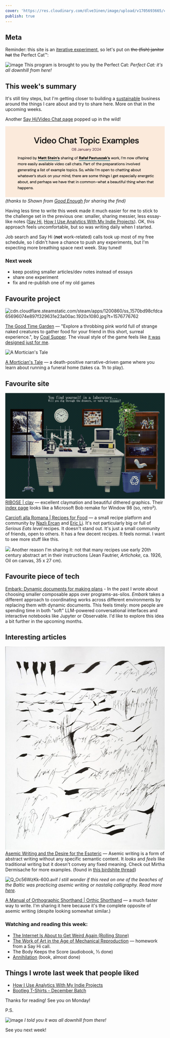 ```yaml
---
cover: 'https://res.cloudinary.com/dlve3inen/image/upload/v1705693665/card-perfect-cat_nmkrcc.png'
publish: true
---
```

## Meta

Reminder: this site is an [iterative experiment](<../../../111>), so let's put on ~~the (fish) janitor hat~~ the Perfect Cat™:

![image](https://www.potato.horse/_next/image?url=https%3A%2F%2Fimages.ctfassets.net%2Fhyylafu4fjks%2FsZokASOv5AqgWUuvXhVR8%2F1132bcb67dcc51631578ce7aa314b232%2F221723748_418472779695491_1870908316362459888_n_18179820952184261.jpg&w=1920&q=75)
This program is brought to you by the Perfect Cat: *Perfect Cat: it's all downhill from here!*

## This week's summary

It's still tiny steps, but I'm getting closer to building a [sustainable](<../../../Kind software>) business around the things I care about and try to share here. More on that in the upcoming weeks.

Another [Say Hi/Video Chat page](https://jonitrythall.com/video-chat-topic-examples) popped up in the wild!

![911](../../say-hi-joni.webp)
*(thanks to Shawn from [Good Enough](https://goodenough.us) for sharing the find)*


Having less time to write this week made it much easier for me to stick to the challenge set in the previous one: smaller, sharing messier, less essay-like notes ([Say Hi](<../../../Say Hi>), [How I Use Analytics With My Indie Projects](<../../../How I Use Analytics With My Indie Projects>)). OK, this approach feels uncomfortable, but so was writing daily when I started. 

Job search and Say Hi (**not** work-related) calls took up most of my free schedule, so I didn't have a chance to push any experiments, but I'm expecting more breathing space next week. Stay tuned!
### Next week

- keep posting smaller articles/dev notes instead of essays
- share one experiment
- fix and re-publish one of my old games

## Favourite project

![cdn.cloudflare.steamstatic.com/steam/apps/1200860/ss\_1570bd98cfdca65696074e897f329631e23a00ac.1920x1080.jpg?t=1576776762](https://cdn.cloudflare.steamstatic.com/steam/apps/1200860/ss_1570bd98cfdca65696074e897f329631e23a00ac.1920x1080.jpg?t=1576776762)

[The Good Time Garden](https://store.steampowered.com/app/1200860/The_Good_Time_Garden/) — "Explore a throbbing pink world full of strange naked creatures to gather food for your friend in this short, surreal experience.", by [Coal Supper](https://www.coalsupper.com). The visual style of the game feels like [it was designed just for me](https://sonnet.io/images/opt/lUr0O6_lke-1200.avif).


![A Mortician's Tale](https://img.itch.zone/aW1hZ2UvMTE4MjQzLzU1NTQ1OS5wbmc=/original/BW88kO.png)

[A Mortician's Tale](https://laundrybear.itch.io/morticians-tale) — a death-positive narrative-driven game where you learn about running a funeral home (takes ca. 1h to play).
## Favourite site

![2627](ribose-logo.png)
[RIBOSE | clay](https://ribo.zone/clay/) — excellent claymation and beautiful dithered graphics. Their [index page](https://ribo.zone) looks like a Microsoft Bob remake for Window 98 (so, retro²).

[Carciofi alla Romana | Recipes for Food](https://recipesforfood.net/recipes/carciofi-alla-romana#active) — a small recipe platform and community by [Nazlı Ercan](http://nazli-ercan.com/) and [Eric Li](https://eric.young.li/). It's not particularly big or full of *Serious Eats level* recipes. It doesn't stand out. It's just a small community of friends, open to others. It has a few decent recipes. It feels normal. I want to see more stuff like this. 

![](https://recipesforfood.net/media/pages/recipes/carciofi-alla-romana/2108041493-1587242618/jean-fautrier-artichaut-800x.jpg)
Another reason I'm sharing it: not that many recipes use early 20th century abstract art in their instructions (Jean Fautrier, _Artichoke_, ca. 1926, Oil on canvas, 35 x 27 cm).
## Favourite piece of tech

[Embark: Dynamic documents for making plans](https://www.inkandswitch.com/embark/) - In the past I wrote about choosing smaller composable apps over programs-as-silos. *Embark* takes a different approach to coordinating works across different environments by replacing them with dynamic documents. This feels timely: more people are spending time in both "soft" LLM-powered conversational interfaces and interactive notebooks like Jupyter or Observable. I'd like to explore this idea a bit further in the upcoming months.

## Interesting articles

![4184](asemic-writing.jpg)
[Asemic Writing and the Desire for the Esoteric](https://www.samwoolfe.com/2022/06/asemic-writing-and-the-esoteric.html) — Asemic writing is a form of abstract writing without any specific semantic content. It *looks* and *feels* like traditional writing but it doesn't convey any fixed meaning. Check out Mirtha Dermisache for more examples. (found in [this birdshite thread](https://twitter.com/codexnoirmatic/status/1746598498470920251))

![Q\_Oc56WzKk-600.avif](https://sonnet.io/images/opt/Q_Oc56WzKk-600.avif)
*I still wonder if this reed on one of the beaches of the Baltic was practicing asemic writing or nastaliq calligraphy. Read more [here](https://sonnet.io/posts/face/).*

[A Manual of Orthographic Shorthand | Orthic Shorthand](https://orthic.shorthand.fun/manual#introductory-remarks) — a much faster way to write. I'm sharing it here because it's the complete opposite of asemic writing (despite looking somewhat similar.)


### Watching and reading this week:

- [The Internet Is About to Get Weird Again (Rolling Stone)](https://www.rollingstone.com/culture/culture-commentary/internet-future-about-to-get-weird-1234938403/)
- [The Work of Art in the Age of Mechanical Reproduction](https://web.mit.edu/allanmc/www/benjamin.pdf) — homework from a Say Hi call.
- The Body Keeps the Score (audiobook, ⅓ done)
- [Annihilation](https://en.wikipedia.org/wiki/Annihilation_(VanderMeer_novel)) (book, almost done)

## Things I wrote last week that people liked

- [How I Use Analytics With My Indie Projects](<../../../How I Use Analytics With My Indie Projects>)
- [Bootleg T-Shirts - December Batch](<../../../Bootleg T-Shirts - December Batch>)

Thanks for reading! See you on Monday!

P.S. 

![image](https://www.potato.horse/_next/image?url=https%3A%2F%2Fimages.ctfassets.net%2Fhyylafu4fjks%2F2X42yhlD2cXahPaISoRlYv%2F20358a6f67c063c2042a26e35fa8d558%2FUntitled_Artwork_31.png&w=3840&q=75)
*I told you it was all downhill from there!*

See you next week!
